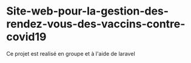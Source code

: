 # Site-web-pour-la-gestion-des-rendez-vous-des-vaccins-contre-covid19
Ce projet est realisé en groupe et à l'aide de laravel
